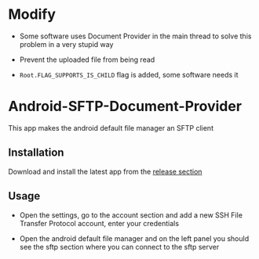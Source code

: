 # Modify
- Some software uses Document Provider in the main thread to solve this problem in a very stupid way

- Prevent the uploaded file from being read

- `Root.FLAG_SUPPORTS_IS_CHILD` flag is added, some software needs it


# Android-SFTP-Document-Provider
This app makes the android default file manager an SFTP client

## Installation

Download and install the latest app from the [release section](https://github.com/RikyIsola/Android-SFTP-Documents-Provider/releases)

## Usage

- Open the settings, go to the account section and add a new SSH File Transfer Protocol account, enter your credentials

- Open the android default file manager and on the left panel you should see the sftp section where you can connect to the sftp server
